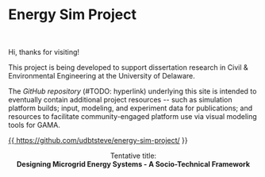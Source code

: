 # Energy Sim Project
<br>

Hi, thanks for visiting!

This project is being developed to support dissertation research in Civil &amp; Environmental Engineering at the University of Delaware.

The _GitHub repository_ (#TODO: hyperlink) underlying this site is intended to eventually contain additional project resources -- such as simulation platform builds; input, modeling, and experiment data for publications; and resources to facilitate community-engaged platform use via visual modeling tools for GAMA.

<a href="GitHub repository">{{ https://github.com/udbtsteve/energy-sim-project/ }}</a>

<center>
  Tentative title:
  <br>
  
  <strong>
    Designing Microgrid Energy Systems - A Socio-Technical Framework
  </strong>
</center>
